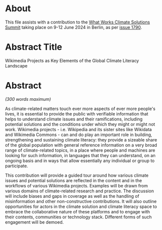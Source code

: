 # About

This file assists with a contribution to the [What Works Climate Solutions Summit](https://whatworksclimate.solutions/) taking place on 9-12 June 2024 in Berlin, as per [issue 1790](https://github.com/Daniel-Mietchen/ideas/issues/1790).


# Abstract Title

Wikimedia Projects as Key Elements of the Global Climate Literacy Landscape

# Abstract
*(300 words maximum)*

As climate-related matters touch ever more aspects of ever more people's lives, it is essential to provide the public with verifiable information that helps to understand climate issues and their ramifications, including potential solutions and the conditions under which they might or might not work. Wikimedia projects - i.e. Wikipedia and its sister sites like Wikidata and Wikimedia Commons - can and do play an important role in building, strengthening and sustaining climate literacy: they provide a sizeable share of the global population with general reference information on a very broad range of climate-related topics, in a place where people and machines are looking for such information, in languages that they can understand, on an ongoing basis and in ways that allow essentially any individual or group to participate. 

This contribution will provide a guided tour around how various climate issues and potential solutions are reflected in the content and in the workflows of various Wikimedia projects. Examples will be drawn from various domains of climate-related research and practice. The discussion will include biases and gaps in coverage as well as the handling of misinformation and other non-constructive contributions. It will also outline opportunities for actors in the climate solution and climate literacy space to embrace the collaborative nature of these platforms and to engage with their contents, communities or technology stack. Different forms of such engagement will be demoed.
